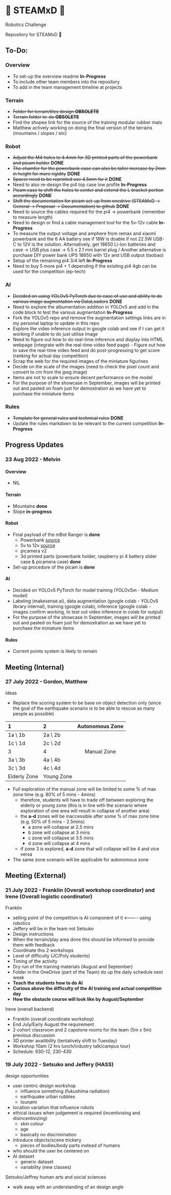 # :robot: STEAMxD :robot:
Robotics Challenge

Repository for STEAMxD :robot: 

## To-Do:
### Overview
- To set-up the overview readme **In-Progress**
- To include other team members into the repository
- To add in the team management timeline at projects

### Terrain
- ~~Folder for terrain/tiles design **OBSOLETE**~~
- ~~Terrain folder to-do **OBSOLETE**~~
- Find the shopee link for the source of the training modular rubber mats
- Matthew actively working on doing the final version of the terrains (mountains / slopes / etc)
 

### Robot
- ~~Adjust the M4 holes to 4.4mm for 3D printed parts of the powerbank and picam holder~~ **DONE**
- ~~The chamfer for the powerbank case can also be taller increase by 2mm in height for more rigidity~~ **DONE**
- ~~Spacer need to be reprinted use 4.5mm for it~~ **DONE**
- Need to also re-design the pi4 top case low profile **In-Progress**
- ~~Picam case to shift the holes to center and extend the L bracket portion accordingly~~ **DONE**
- ~~Shift the documentation for picam set-up from onedrive (STEAMxD -> General -> Proposal -> Documentation) to github~~ **DONE**
- Need to source the cables required for the pi4 -> powerbank (remember to measure length)
- Need to design or find a cable management tool for the 5v-12v cable **In-Progress**
- To measure the output voltage and amphere from remax and xiaomi powerbank and the 6 AA battery see if 18W is doable if not 22.5W USB-C to 12V is the solution. Alternatively, get 18650 Li-Ion batteries and case -> USB plus case -> 5.5 x 2.1 mm barrel plug / Another alternative is purchase DIY power bank UPS 18650 with 12v and USB output (taobao)
- Setup of the remaining pi4 3/4 left **In-Progress**
- Need to buy 5 more pi4 + 1 depending if the existing pi4 4gb can be used for the competition (ep-tech)

### AI
- ~~Decided on using YOLOv5 PyTorch due to ease of use and ability to do various image augmentation via DataLoaders~~ **DONE** 
- Need to explore the albumentation addition in YOLOv5 and add in the code block to test the various augmentation **In-Progress**
- Fork the YOLOv5 repo and remove the augmentation settings links are in my personal laptop to update in this repo 
- Explore the video inference output in google colab and see if I can get it working if unable to do just utilise image
- Need to figure out how to do real-time inference and display into HTML webpage (integrate with the real-time video feed page) - Figure out how to save the real-time video feed and do post-progressing to get score (ranking for actual day competition)
- Scrap the web for the required images of the miniature figurines 
- Decide on the scale of the images (need to check the pixel count and convert to cm from the jpeg image)
- Items are not to scale to ensure decent performance on the model
- For the purpose of the showcase in September, images will be printed out and pasted on foam just for demostration as we have yet to purchase the miniature items

### Rules
- ~~Template for general rules and technical rules~~ **DONE**
- Update the rules markdown to be relevant to the current competition **In-Progress**

## Progress Updates
### 23 Aug 2022 - Melvin
<!--- Template for this portion
#### Overview
#### Terrain
#### Robot
#### AI
#### Rules
--->

#### Overview
- NIL

#### Terrain
- Mountains **done**
- Slope **in-progress**

#### Robot
- Final payload of the mBot Ranger is **done**
    - Powerbank [source](https://s.lazada.sg/s.0mlvQ)
    - 5v to 12v [source](https://shopee.sg/product/161750523/4409642610?smtt=0.23355575-1661240500.10)
    - picamera v2 
    - 3d printed parts (powerbank holder, raspberry pi 4 battery slider case & picamera case) **done** 
- Set-up procedure of the picam is **done**

#### AI
- Decided on YOLOv5 PyTorch for model training (YOLOv5m - Medium model) 
- Labeling (makesense.ai), data augmentation (google colab - YOLOv5 library internal), training (google colab), inference (google colab - images confirm working, to test out video inference in colab for output) 
- For the purpose of the showcase in September, images will be printed out and pasted on foam just for demostration as we have yet to purchase the miniature items

#### Rules
- Current points system is likely to remain

## Meeting (Internal)

### 27 July 2022 - Gordon, Matthew
Ideas
- Replace the scoring system to be base on object detection only (since the goal of the earthquake scenario is to be able to rescue as many people as possible)  
  
|  1        |  2        | Autonomous Zone  |
| :-        | :-        | :-:              |
|1a   \   1b|2a   \   2b|                  |
|1c   \   1d|2c   \   2d|                  |
|  3        |  4        | Manual Zone      |
|3a   \   3b|4a   \   4b|                  |
|3c   \   3d|4c   \   4d|                  |
| Elderly Zone | Young Zone  |             |

- Full exploration of the manual zone will be limited to some % of max zone time (e.g. 80% of 5 mins - 4mins) 
    - therefore, students will have to trade off between exploring the elderly or young zone (this is in line with the scenario where exploration of one area will result in collapse of another area)
    - the **a-d** zones will be inaccessible after some % of max zone time (e.g. 50% of 5 mins - 2.5mins)
        - a zone will collapse at 2.5 mins
        - b zone will collapse at 3 mins
        - c zone will collapse at 3.5 mins
        - d zone will collapse at 4 mins
    - if zone 3 is explored, **a-d** zone that will collapse will be 4 and vice versa
- The same zone scenario will be applicable for autonomous zone

## Meeting (External)

### 21 July 2022 - Franklin (Overall workshop coordinator) and Irene (Overall logistic coordinator)
Franklin 
- selling point of the competition is AI component of it <---- using robotics
- Jeffery will be in the team not Setsuko
- Design instructions 
- When the terrain/play area done this should be informed to provide them with feedback
- Coordinate this 2 workshops 
- Level of difficulty (JC/Poly students) 
- Timing of the activity 
- Dry run of the training materials (August and September)  
- Folder in the OneDrive (part of the Team) do up the daily schedule next week
- **Teach the students how to do AI**
- **Curious above the difficulty of the AI training and actual competition day**
- **How the obstacle course will look like by August/September**

Irene (overall backend)
- Franklin (overall coordinate workshop)
- End July/Early August the requirement
- 2 cohort classroom and 2 capstone rooms for the team (5m x 5m) previous discussion
- 3D printer availibility (tentatively shift to Tuesday)
- Workshop 10am (2 hrs lunch/industry talk/campus tour)
- Schedule: 930-12, 230-430

### 19 July 2022 - Setsuko and Jeffery (HASS)
design opportunities 
- user centric design workshop 
	- influence something (fukushima radiation) 
	- earthquake urban rubbles 
	- tsunami 
- location variation that influence robots 
- ethical issues when judgement is required (incentivising and disincentivizing) 
	- skin colour
	- age 
	- basically no discrimination
- introduce objects/scene trickery 
	- pieces of bodies/body parts instead of humans
- who should the user be centered on
- AI dataset
	- generic dataset
	- variability (new classes)

Setsuko/Jeffrey human arts and social sciences
- walk away with an understanding of an design angle